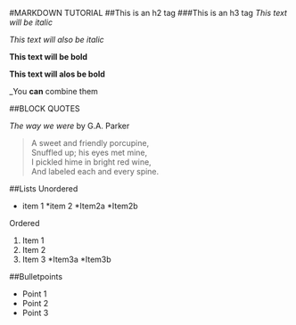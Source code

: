 #MARKDOWN TUTORIAL
##This is an h2 tag
###This is an h3 tag
*This text will be italic*

_This text will also be italic_

**This text will be bold**

__This text will alos be bold__

_You **can** combine them 

##BLOCK QUOTES

_The way we were_ by G.A. Parker

>A sweet and friendly porcupine,  \
>Snuffled up; his eyes met mine,  \
>I pickled hime in bright red wine,  \
>And labeled each and every spine.

##Lists
Unordered
* item 1
*item 2
		*Item2a
		*Item2b

Ordered
1. Item 1
2. Item 2
3. Item 3
		*Item3a
		*Item3b


##Bulletpoints
- Point 1
- Point 2
- Point 3
